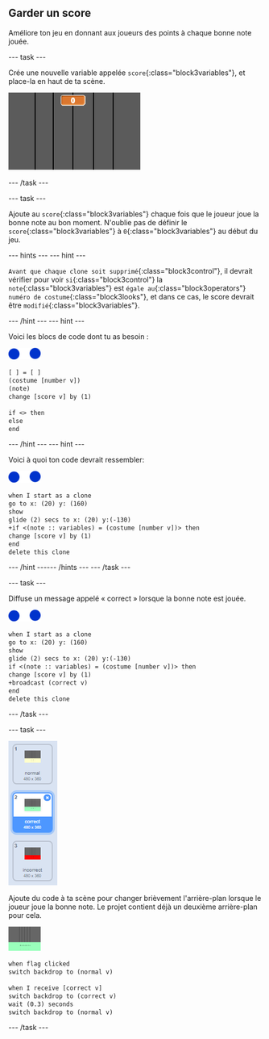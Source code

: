 ## Garder un score

Améliore ton jeu en donnant aux joueurs des points à chaque bonne note jouée.

--- task ---

Crée une nouvelle variable appelée `score`{:class="block3variables"}, et place-la en haut de ta scène.

![Ajouter un score](images/add-score.png)

--- /task ---

--- task ---

Ajoute au `score`{:class="block3variables"} chaque fois que le joueur joue la bonne note au bon moment. N'oublie pas de définir le `score`{:class="block3variables"} à `0`{:class="block3variables"} au début du jeu.

--- hints ---
 --- hint ---

`Avant que chaque clone soit supprimé`{:class="block3control"}, il devrait vérifier pour voir `si`{:class="block3control"} la `note`{:class="block3variables"} est `égale au`{:class="block3operators"} `numéro de costume`{:class="block3looks"}, et dans ce cas, le score devrait être `modifié`{:class="block3variables"}.

--- /hint --- --- hint ---

Voici les blocs de code dont tu as besoin :

![note](images/note-sprite.png)

```blocks3
[ ] = [ ]
(costume [number v])
(note)
change [score v] by (1)

if <> then
else
end
```

--- /hint --- --- hint ---

Voici à quoi ton code devrait ressembler:

![note](images/note-sprite.png)

```blocks3
when I start as a clone
go to x: (20) y: (160)
show
glide (2) secs to x: (20) y:(-130)
+if <(note :: variables) = (costume [number v])> then
change [score v] by (1)
end
delete this clone
```

--- /hint ------ /hints --- --- /task ---

--- task ---

Diffuse un message appelé « correct » lorsque la bonne note est jouée.

![note](images/note-sprite.png)

```blocks3
when I start as a clone
go to x: (20) y: (160)
show
glide (2) secs to x: (20) y:(-130)
if <(note :: variables) = (costume [number v])> then
change [score v] by (1)
+broadcast (correct v)
end
delete this clone
```

--- /task ---

--- task ---

![Arrière-plan de la bonne scène](images/correct-costume.png)

Ajoute du code à ta scène pour changer brièvement l'arrière-plan lorsque le joueur joue la bonne note. Le projet contient déjà un deuxième arrière-plan pour cela.

![scène](images/stage.png)

```blocks3
when flag clicked
switch backdrop to (normal v)

when I receive [correct v]
switch backdrop to (correct v)
wait (0.3) seconds
switch backdrop to (normal v)
```

--- /task ---